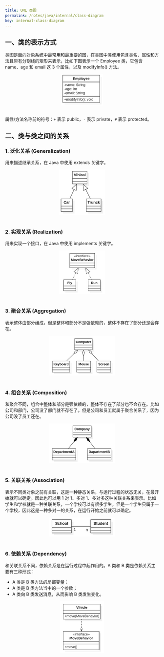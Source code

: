 ```yaml
---
title: UML 类图
permalink: /notes/java/internal/class-diagram
key: internal-class-diagram
---
```


## 一、类的表示方式

类图是面向对象系统中最常用和最重要的图，在类图中类使用包含类名、属性和方法且带有分割线的矩形来表示，比如下图表示一个 Employee 类，它包含 name、age 和 email 这 3 个属性，以及 modifyInfo() 方法。

<div align="center">  <img src="/img/internal_design_class_diagram_1.png" width="27%"/> </div><br>

属性/方法名称前的符号：`+` 表示 public，`-` 表示 private，`#` 表示 protected。


## 二、类与类之间的关系

### 1. 泛化关系 (Generalization)

用来描述继承关系，在 Java 中使用 extends 关键字。

<div align="center">  <img src="/img/internal_design_class_diagram_2.png" width="30%"/> </div><br>

### 2. 实现关系 (Realization)

用来实现一个接口，在 Java 中使用 implements 关键字。

<div align="center">  <img src="/img/internal_design_class_diagram_3.png" width="30%"/> </div><br>

### 3. 聚合关系 (Aggregation)

表示整体由部分组成，但是整体和部分不是强依赖的，整体不存在了部分还是会存在。

<div align="center">  <img src="/img/internal_design_class_diagram_4.png" width="43%"/> </div><br>

### 4. 组合关系 (Composition)

和聚合不同，组合中整体和部分是强依赖的，整体不存在了部分也不会存在。比如公司和部门，公司没了部门就不存在了。但是公司和员工就属于聚合关系了，因为公司没了员工还在。

<div align="center">  <img src="/img/internal_design_class_diagram_5.png" width="43%"/> </div><br>

### 5. 关联关系 (Association)

表示不同类对象之前有关联，这是一种静态关系，与运行过程的状态无关，在最开始就可以确定。因此也可以用 1 对 1、多对 1、多对多这种关联关系来表示。比如学生和学校就是一种关联关系，一个学校可以有很多学生，但是一个学生只属于一个学校，因此这是一种多对一的关系，在运行开始之前就可以确定。

<div align="center">  <img src="/img/internal_design_class_diagram_6.png" width="43%"/> </div><br>

### 6. 依赖关系 (Dependency)

和关联关系不同，依赖关系是在运行过程中起作用的。A 类和 B 类是依赖关系主要有三种形式：
- A 类是 B 类方法的局部变量；
- A 类是 B 类方法当中的一个参数；
- A 类向 B 类发送消息，从而影响 B 类发生变化。

<div align="center">  <img src="/img/internal_design_class_diagram_7.png" width="28%"/> </div><br>